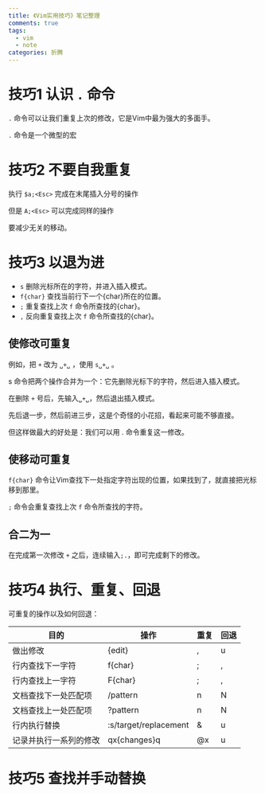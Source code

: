 ```yaml
---
title: 《Vim实用技巧》笔记整理
comments: true
tags:
  - vim
  - note
categories: 折腾
---
```


# 技巧1 认识 `.` 命令

`.` 命令可以让我们重复上次的修改，它是Vim中最为强大的多面手。

`.` 命令是一个微型的宏

# 技巧2 不要自我重复

执行 `$a;<Esc>` 完成在末尾插入分号的操作

但是 `A;<Esc>` 可以完成同样的操作

要减少无关的移动。

# 技巧3 以退为进

- `s` 删除光标所在的字符，并进入插入模式。
- `f{char}` 查找当前行下一个{char}所在的位置。
- `;` 重复查找上次 `f` 命令所查找的{char}。
- `,` 反向重复查找上次 `f` 命令所查找的{char}。

## 使修改可重复

例如，把 `+` 改为 `␣+␣` ，使用 `s␣+␣` 。

s 命令把两个操作合并为一个：它先删除光标下的字符，然后进入插入模式。

在删除 `+` 号后，先输入`␣+␣`，然后退出插入模式。

先后退一步，然后前进三步，这是个奇怪的小花招，看起来可能不够直接。

但这样做最大的好处是：我们可以用 . 命令重复这一修改。

## 使移动可重复

`f{char}` 命令让Vim查找下一处指定字符出现的位置，如果找到了，就直接把光标移到那里。

`;` 命令会重复查找上次 `f` 命令所查找的字符。


## 合二为一

在完成第一次修改 `+` 之后，连续输入`;.`，即可完成剩下的修改。


# 技巧4 执行、重复、回退

可重复的操作以及如何回退：

| 目的                   | 操作                  | 重复 | 回退 |
| ---------------------- | --------------------- | ---- | ---- |
| 做出修改               | {edit}                | ,    | u    |
| 行内查找下一字符       | f{char}               | ;    | ,    |
| 行内查找上一字符       | F{char}               | ;    | ,    |
| 文档查找下一处匹配项   | /pattern              | n    | N    |
| 文档查找上一处匹配项   | ?pattern              | n    | N    |
| 行内执行替换           | :s/target/replacement | &    | u    |
| 记录并执行一系列的修改 | qx{changes}q          | @x   | u    |

# 技巧5 查找并手动替换



































































































































































































































































































































































































































































